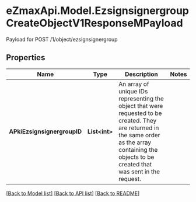 # eZmaxApi.Model.EzsignsignergroupCreateObjectV1ResponseMPayload
Payload for POST /1/object/ezsignsignergroup

## Properties

Name | Type | Description | Notes
------------ | ------------- | ------------- | -------------
**APkiEzsignsignergroupID** | **List&lt;int&gt;** | An array of unique IDs representing the object that were requested to be created.  They are returned in the same order as the array containing the objects to be created that was sent in the request. | 

[[Back to Model list]](../README.md#documentation-for-models) [[Back to API list]](../README.md#documentation-for-api-endpoints) [[Back to README]](../README.md)

